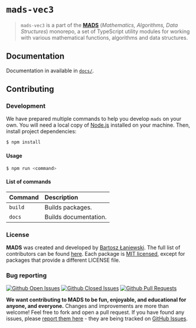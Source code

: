 # `mads-vec3`

> `mads-vec3` is a part of the [**MADS**](https://github.com/Bartozzz/mads) (_Mathematics, Algorithms, Data Structures_) monorepo, a set of TypeScript utility modules for working with various mathematical functions, algorithms and data structures.

## Documentation

Documentation in available in [`docs/`](docs/README.md).

## Contributing

### Development

We have prepared multiple commands to help you develop `mads` on your own. You will need a local copy of [Node.js](https://nodejs.org/en/) installed on your machine. Then, install project dependencies:

```bash
$ npm install
```

#### Usage

```bash
$ npm run <command>
```

#### List of commands

| Command | Description           |
| :------ | :-------------------- |
| `build` | Builds packages.      |
| `docs`  | Builds documentation. |

### License

**MADS** was created and developed by [Bartosz Łaniewski](https://github.com/Bartozzz). The full list of contributors can be found [here](https://github.com/Bartozzz/mads/graphs/contributors). Each package is [MIT licensed](https://github.com/Bartozzz/mads/blob/master/LICENSE), except for packages that provide a different LICENSE file.

### Bug reporting

[![Github Open Issues](https://img.shields.io/github/issues-raw/Bartozzz/mads.svg)](https://github.com/Bartozzz/mads/issues)
[![Github Closed Issues](https://img.shields.io/github/issues-closed-raw/Bartozzz/mads.svg)](https://github.com/Bartozzz/mads/issues?q=is%3Aissue+is%3Aclosed)
[![Github Pull Requests](https://img.shields.io/github/issues-pr-raw/Bartozzz/mads.svg)](https://github.com/Bartozzz/mads/pulls)

**We want contributing to MADS to be fun, enjoyable, and educational for anyone, and everyone.** Changes and improvements are more than welcome! Feel free to fork and open a pull request. If you have found any issues, please [report them here](https://github.com/project-inra/Bartozzz/mads/new) - they are being tracked on [GitHub Issues](https://github.com/Bartozzz/mads/issues).
